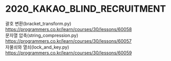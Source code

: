 # 2020_KAKAO_BLIND_RECRUITMENT
 괄호 변환(bracket_transform.py) https://programmers.co.kr/learn/courses/30/lessons/60058  
 문자열 압축(string_compression.py) https://programmers.co.kr/learn/courses/30/lessons/60057  
 자물쇠와 열쇠(lock_and_key.py) https://programmers.co.kr/learn/courses/30/lessons/60059  

